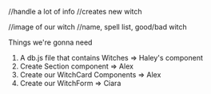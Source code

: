 <App> //handle a lot of info
    <WitchForm/> //creates new witch
    <Section/>
        <WitchCard/>
            <CardFront/> //image of our witch
            <CardBack/></CardBack> //name, spell list, good/bad witch


Things we're gonna need
1. A db.js file that contains Witches => Haley's component
2. Create Section component => Alex
3. Create our WitchCard Components => Alex
4. Create our WitchForm => Ciara